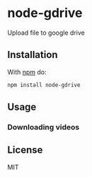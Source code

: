 # node-gdrive

Upload file to google drive

## Installation

With [npm](https://www.npmjs.com/) do:

``` sh
npm install node-gdrive
```

## Usage

### Downloading videos

## License

MIT

[youtube-dl]: http://rg3.github.com/youtube-dl/
[youtube-dl documentation]: http://rg3.github.com/youtube-dl/documentation.html
